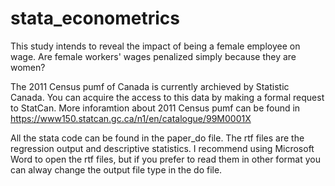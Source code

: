 # stata_econometrics

This study intends to reveal the impact of being a female employee on wage. 
Are female workers' wages penalized simply because they are women? 


The 2011 Census pumf of Canada is currently archieved by Statistic Canada.
You can acquire the access to this data by making a formal request to StatCan.
More inforamtion about 2011 Census pumf can be found in <https://www150.statcan.gc.ca/n1/en/catalogue/99M0001X>


All the stata code can be found in the paper_do file. The rtf files are the regression output and descriptive statistics. I recommend using Microsoft Word to open the rtf files, but if you prefer to read them in other format you can alway change the output file type in the do file.
